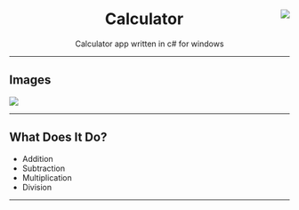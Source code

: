 <h1 align="center">Calculator <img src="./images/Logo.ico" align="right"></h1>
<p align="center">Calculator app written in c# for windows</p>

----

## Images

<img src="https://cdn.discordapp.com/attachments/914807323925569536/922573026250334208/unknown.png">

----

## What Does It Do?

- Addition
- Subtraction
- Multiplication
- Division

----
